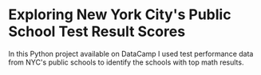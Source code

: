 # Exploring New York City's Public School Test Result Scores
In this Python project available on DataCamp I used test performance data from NYC's public schools to identify the schools with top math results.
